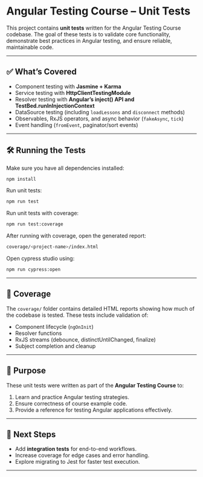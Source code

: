 
# Angular Testing Course – Unit Tests

This project contains **unit tests** written for the Angular Testing Course codebase.
The goal of these tests is to validate core functionality, demonstrate best practices in Angular testing, and ensure reliable, maintainable code.

---

## ✅ What’s Covered

* Component testing with **Jasmine + Karma**
* Service testing with **HttpClientTestingModule**
* Resolver testing with **Angular’s inject() API and TestBed.runInInjectionContext**
* DataSource testing (including `loadLessons` and `disconnect` methods)
* Observables, RxJS operators, and async behavior (`fakeAsync`, `tick`)
* Event handling (`fromEvent`, paginator/sort events)

---

## 🛠️ Running the Tests

Make sure you have all dependencies installed:

```bash
npm install
```

Run unit tests:

```bash
npm run test
```

Run unit tests with coverage:

```bash
npm run test:coverage
```

After running with coverage, open the generated report:

```bash
coverage/<project-name>/index.html
```

Open cypress studio using:
```bash
npm run cypress:open
```

---

## 📂 Coverage

The `coverage/` folder contains detailed HTML reports showing how much of the codebase is tested.
These tests include validation of:

* Component lifecycle (`ngOnInit`)
* Resolver functions
* RxJS streams (debounce, distinctUntilChanged, finalize)
* Subject completion and cleanup

---

## 🎯 Purpose

These unit tests were written as part of the **Angular Testing Course** to:

1. Learn and practice Angular testing strategies.
2. Ensure correctness of course example code.
3. Provide a reference for testing Angular applications effectively.

---

## 🚀 Next Steps

* Add **integration tests** for end-to-end workflows.
* Increase coverage for edge cases and error handling.
* Explore migrating to Jest for faster test execution.

---



